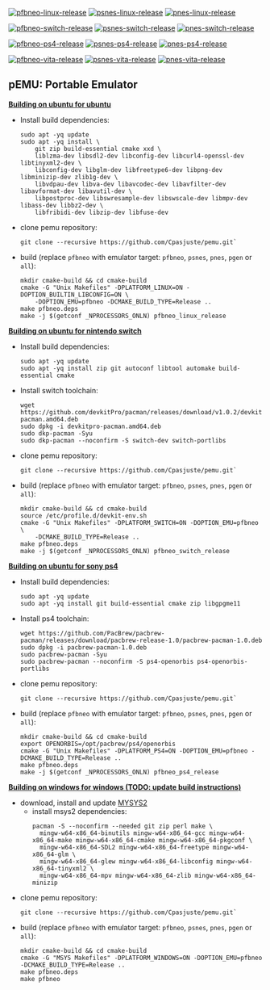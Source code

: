 [![pfbneo-linux-release](https://github.com/Cpasjuste/pemu/actions/workflows/pfbneo-linux-release.yml/badge.svg)](https://github.com/Cpasjuste/pemu/actions/workflows/pfbneo-linux-release.yml)
[![psnes-linux-release](https://github.com/Cpasjuste/pemu/actions/workflows/psnes-linux-release.yml/badge.svg)](https://github.com/Cpasjuste/pemu/actions/workflows/psnes-linux-release.yml)
[![pnes-linux-release](https://github.com/Cpasjuste/pemu/actions/workflows/pnes-linux-release.yml/badge.svg)](https://github.com/Cpasjuste/pemu/actions/workflows/pnes-linux-release.yml)

[![pfbneo-switch-release](https://github.com/Cpasjuste/pemu/actions/workflows/pfbneo-switch-release.yml/badge.svg)](https://github.com/Cpasjuste/pemu/actions/workflows/pfbneo-switch-release.yml)
[![psnes-switch-release](https://github.com/Cpasjuste/pemu/actions/workflows/psnes-switch-release.yml/badge.svg)](https://github.com/Cpasjuste/pemu/actions/workflows/psnes-switch-release.yml)
[![pnes-switch-release](https://github.com/Cpasjuste/pemu/actions/workflows/pnes-switch-release.yml/badge.svg)](https://github.com/Cpasjuste/pemu/actions/workflows/pnes-switch-release.yml)

[![pfbneo-ps4-release](https://github.com/Cpasjuste/pemu/actions/workflows/pfbneo-ps4-release.yml/badge.svg)](https://github.com/Cpasjuste/pemu/actions/workflows/pfbneo-ps4-release.yml)
[![psnes-ps4-release](https://github.com/Cpasjuste/pemu/actions/workflows/psnes-ps4-release.yml/badge.svg)](https://github.com/Cpasjuste/pemu/actions/workflows/psnes-ps4-release.yml)
[![pnes-ps4-release](https://github.com/Cpasjuste/pemu/actions/workflows/pnes-ps4-release.yml/badge.svg)](https://github.com/Cpasjuste/pemu/actions/workflows/pnes-ps4-release.yml)

[![pfbneo-vita-release](https://github.com/Cpasjuste/pemu/actions/workflows/pfbneo-vita-release.yml/badge.svg)](https://github.com/Cpasjuste/pemu/actions/workflows/pfbneo-vita-release.yml)
[![psnes-vita-release](https://github.com/Cpasjuste/pemu/actions/workflows/psnes-vita-release.yml/badge.svg)](https://github.com/Cpasjuste/pemu/actions/workflows/psnes-vita-release.yml)
[![pnes-vita-release](https://github.com/Cpasjuste/pemu/actions/workflows/pnes-vita-release.yml/badge.svg)](https://github.com/Cpasjuste/pemu/actions/workflows/pnes-vita-release.yml)

## pEMU: Portable Emulator

**<ins>Building on ubuntu for ubuntu</ins>**
- Install build dependencies:
    ```
    sudo apt -yq update
    sudo apt -yq install \
        git zip build-essential cmake xxd \
        liblzma-dev libsdl2-dev libconfig-dev libcurl4-openssl-dev libtinyxml2-dev \
        libconfig-dev libglm-dev libfreetype6-dev libpng-dev libminizip-dev zlib1g-dev \
        libvdpau-dev libva-dev libavcodec-dev libavfilter-dev libavformat-dev libavutil-dev \
        libpostproc-dev libswresample-dev libswscale-dev libmpv-dev libass-dev libbz2-dev \
        libfribidi-dev libzip-dev libfuse-dev
    ```
- clone pemu repository:
    ```
    git clone --recursive https://github.com/Cpasjuste/pemu.git`
    ```
- build (replace `pfbneo` with emulator target: `pfbneo`, `psnes`, `pnes`, `pgen` or `all`):
	```
	mkdir cmake-build && cd cmake-build
	cmake -G "Unix Makefiles" -DPLATFORM_LINUX=ON -DOPTION_BUILTIN_LIBCONFIG=ON \
        -DOPTION_EMU=pfbneo -DCMAKE_BUILD_TYPE=Release ..
	make pfbneo.deps
	make -j $(getconf _NPROCESSORS_ONLN) pfbneo_linux_release
	```

**<ins>Building on ubuntu for nintendo switch</ins>**
- Install build dependencies:
    ```
    sudo apt -yq update
    sudo apt -yq install zip git autoconf libtool automake build-essential cmake
    ```
- Install switch toolchain:
    ```
    wget https://github.com/devkitPro/pacman/releases/download/v1.0.2/devkitpro-pacman.amd64.deb
    sudo dpkg -i devkitpro-pacman.amd64.deb
    sudo dkp-pacman -Syu
    sudo dkp-pacman --noconfirm -S switch-dev switch-portlibs
    ```
- clone pemu repository:
    ```
    git clone --recursive https://github.com/Cpasjuste/pemu.git`
    ```
- build (replace `pfbneo` with emulator target: `pfbneo`, `psnes`, `pnes`, `pgen` or `all`):
    ```
    mkdir cmake-build && cd cmake-build
    source /etc/profile.d/devkit-env.sh
    cmake -G "Unix Makefiles" -DPLATFORM_SWITCH=ON -DOPTION_EMU=pfbneo \
        -DCMAKE_BUILD_TYPE=Release ..
    make pfbneo.deps
    make -j $(getconf _NPROCESSORS_ONLN) pfbneo_switch_release
    ```

**<ins>Building on ubuntu for sony ps4</ins>**
- Install build dependencies:
    ```
    sudo apt -yq update
    sudo apt -yq install git build-essential cmake zip libgpgme11
    ```
- Install ps4 toolchain:
    ```
    wget https://github.com/PacBrew/pacbrew-pacman/releases/download/pacbrew-release-1.0/pacbrew-pacman-1.0.deb
    sudo dpkg -i pacbrew-pacman-1.0.deb
    sudo pacbrew-pacman -Syu
    sudo pacbrew-pacman --noconfirm -S ps4-openorbis ps4-openorbis-portlibs
    ```
- clone pemu repository:
    ```
    git clone --recursive https://github.com/Cpasjuste/pemu.git`
    ```
- build (replace `pfbneo` with emulator target: `pfbneo`, `psnes`, `pnes`, `pgen` or `all`):
    ```
    mkdir cmake-build && cd cmake-build
    export OPENORBIS=/opt/pacbrew/ps4/openorbis
    cmake -G "Unix Makefiles" -DPLATFORM_PS4=ON -DOPTION_EMU=pfbneo -DCMAKE_BUILD_TYPE=Release ..
    make pfbneo.deps
    make -j $(getconf _NPROCESSORS_ONLN) pfbneo_ps4_release
    ```

**<ins>Building on windows for windows (TODO: update build instructions)</ins>**
- download, install and update [MYSYS2](http://www.msys2.org/)
  - install msys2 dependencies:
      ```
      pacman -S --noconfirm --needed git zip perl make \
        mingw-w64-x86_64-binutils mingw-w64-x86_64-gcc mingw-w64-x86_64-make mingw-w64-x86_64-cmake mingw-w64-x86_64-pkgconf \
        mingw-w64-x86_64-SDL2 mingw-w64-x86_64-freetype mingw-w64-x86_64-glm \
        mingw-w64-x86_64-glew mingw-w64-x86_64-libconfig mingw-w64-x86_64-tinyxml2 \
        mingw-w64-x86_64-mpv mingw-w64-x86_64-zlib mingw-w64-x86_64-minizip
    ```
- clone pemu repository:
    ```
    git clone --recursive https://github.com/Cpasjuste/pemu.git`
    ```
- build (replace `pfbneo` with emulator target: `pfbneo`, `psnes`, `pnes`, `pgen` or `all`):
    ```
    mkdir cmake-build && cd cmake-build
    cmake -G "MSYS Makefiles" -DPLATFORM_WINDOWS=ON -DOPTION_EMU=pfbneo -DCMAKE_BUILD_TYPE=Release ..
    make pfbneo.deps
    make pfbneo
    ```

